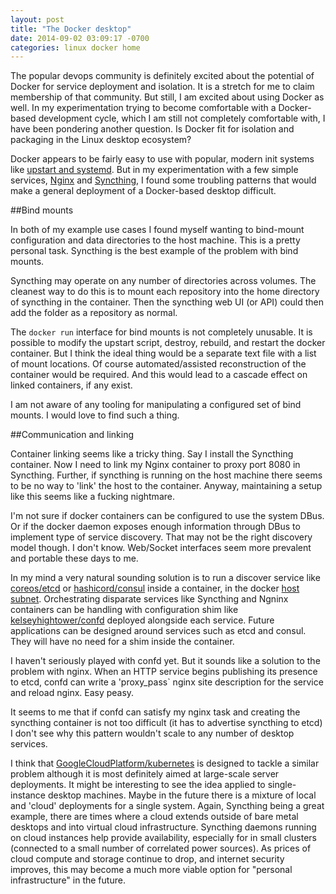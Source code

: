 ```yaml
---
layout: post
title: "The Docker desktop"
date: 2014-09-02 03:09:17 -0700
categories: linux docker home
---
```

The popular devops community is definitely excited about the potential of
Docker for service deployment and isolation.  It is a stretch for me to claim
membership of that community.  But still, I am excited about using Docker as
well.  In my experimentation trying to become comfortable with a Docker-based
development cycle, which I am still not completely comfortable with, I have
been pondering another question.  Is Docker fit for isolation and packaging in
the Linux desktop ecosystem?

Docker appears to be fairly easy to use with popular, modern init systems like
[upstart and systemd](https://docs.docker.com/articles/host_integration/).  But
in my experimentation with a few simple services,
[Nginx](https://registry.hub.docker.com/_/nginx/) and
[Syncthing](https://registry.hub.docker.com/u/ncadou/syncthing/), I found some
troubling patterns that would make a general deployment of a Docker-based
desktop difficult.

##Bind mounts

In both of my example use cases I found myself wanting to bind-mount
configuration and data directories to the host machine.  This is a pretty
personal task.  Syncthing is the best example of the problem with bind mounts.

Syncthing may operate on any number of directories across volumes.  The
cleanest way to do this is to mount each repository into the home directory of
syncthing in the container.  Then the syncthing web UI (or API) could then add
the folder as a repository as normal.

The `docker run` interface for bind mounts is not completely unusable.  It is
possible to modify the upstart script, destroy, rebuild, and restart the docker
container.  But I think the ideal thing would be a separate text file with a
list of mount locations. Of course automated/assisted reconstruction of the
container would be required.  And this would lead to a cascade effect on linked
containers, if any exist.

I am not aware of any tooling for manipulating a configured set of bind mounts.
I would love to find such a thing.

##Communication and linking

Container linking seems like a tricky thing.  Say I install the Syncthing
container.  Now I need to link my Nginx container to proxy port 8080 in
Syncthing.  Further, if syncthing is running on the host machine there seems to
be no way to 'link' the host to the container.  Anyway, maintaining a setup
like this seems like a fucking nightmare.

I'm not sure if docker containers can be configured to use the system DBus.  Or
if the docker daemon exposes enough information through DBus to implement type
of service discovery.  That may not be the right discovery model though.  I
don't know.  Web/Socket interfaces seem more prevalent and portable these days
to me.

In my mind a very natural sounding solution is to run a discover service like
[coreos/etcd](https://github.com/coreos/etcd) or
[hashicord/consul](https://github.com/hashicorp/consul) inside a container, in
the docker [host subnet](https://docs.docker.com/articles/networking/).
Orchestrating disparate services like Syncthing and Ngninx containers can be
handling with configuration shim like
[kelseyhightower/confd](https://github.com/kelseyhightower/confd) deployed
alongside each service.  Future applications can be designed around services
such as etcd and consul.  They will have no need for a shim inside the
container.

I haven't seriously played with confd yet.  But it sounds like a solution to
the problem with nginx.  When an HTTP service begins publishing its presence to
etcd, confd can write a 'proxy_pass` nginx site description for the service and
reload nginx.  Easy peasy.

It seems to me that if confd can satisfy my nginx task and creating the
syncthing container is not too difficult (it has to advertise syncthing to
etcd) I don't see why this pattern wouldn't scale to any number of desktop
services.

I think that
[GoogleCloudPlatform/kubernetes](https://github.com/GoogleCloudPlatform/kubernetes)
is designed to tackle a similar problem although it is most definitely aimed at
large-scale server deployments.  It might be interesting to see the idea
applied to single-instance desktop machines.  Maybe in the future there is a
mixture of local and 'cloud' deployments for a single system.  Again, Syncthing
being a great example, there are times where a cloud extends outside of bare
metal desktops and into virtual cloud infrastructure.  Syncthing daemons
running on cloud instances help provide availability, especially for in small
clusters (connected to a small number of correlated power sources).  As prices
of cloud compute and storage continue to drop, and internet security improves,
this may become a much more viable option for "personal infrastructure" in the
future.

